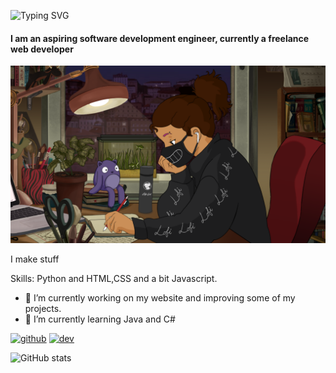 ![Typing SVG](https://readme-typing-svg.herokuapp.com?font=roboto&color=%green&size=18&vCenter=true&height=24&lines=Hi+there%2C+I'm+KatzDev.;I+make+stuff.;;Hit+me+up+on+discord!+(KatzDev3374);FOSS+enthusiast.;)

#### I am an aspiring software development engineer, currently a freelance web developer
![I am an aspiring software developement engineer, currently a freelance web developer](https://github.com/katzadoo/katzadoo/blob/main/katz_lofi.png)

I make stuff

Skills: Python and HTML,CSS and a bit Javascript.

- 🔭 I’m currently working on my website and improving some of my projects.
- 🌱 I’m currently learning Java and C# 


[<img src='https://cdn.jsdelivr.net/npm/simple-icons@3.0.1/icons/github.svg' alt='github' height='40'>](https://github.com/Katzadoo)  [<img src='https://cdn.jsdelivr.net/npm/simple-icons@3.0.1/icons/dev-dot-to.svg' alt='dev' height='40'>](https://dev.to/KatzDev)  

![GitHub stats](https://github-readme-stats.vercel.app/api?username=Katzadoo&show_icons=true)  

<!---
katzadoo/katzadoo is a ✨ special ✨ repository because its `README.md` (this file) appears on your GitHub profile.
You can click the Preview link to take a look at your changes.
--->
